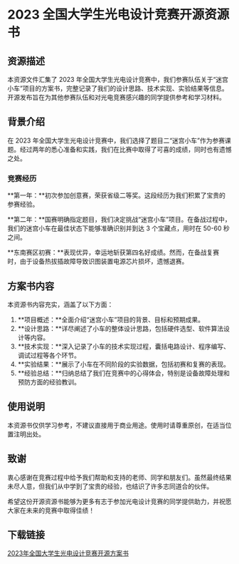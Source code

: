 # 2023 全国大学生光电设计竞赛开源资源书

## 资源描述

本资源文件汇集了 2023 年全国大学生光电设计竞赛中，我们参赛队伍关于“迷宫小车”项目的方案书，完整记录了我们的设计思路、技术实现、实验结果等信息。开源发布旨在为其他参赛队伍和对光电竞赛感兴趣的同学提供参考和学习材料。

## 背景介绍

在 2023 年全国大学生光电设计竞赛中，我们选择了题目二“迷宫小车”作为参赛课题。经过两年的悉心准备和实践，我们在比赛中取得了可喜的成绩，同时也有遗憾之处。

### 竞赛经历

**第一年：**初次参加创意赛，荣获省级二等奖。这段经历为我们积累了宝贵的参赛经验。

**第二年：**国赛明确指定题目，我们决定挑战“迷宫小车”项目。在备战过程中，我们的迷宫小车在最佳状态下能够准确识别并到达 3 个宝藏点，用时在 50-60 秒之间。

**东南赛区初赛：**表现优异，幸运地斩获第四名好成绩。然而，在备战复赛时，由于设备热拔插故障导致识图装置电源芯片损坏，遗憾退赛。

## 方案书内容

本资源书内容充实，涵盖了以下方面：

1. **项目概述：**全面介绍“迷宫小车”项目的背景、目标和预期成果。
2. **设计思路：**详尽阐述了小车的整体设计思路，包括硬件选型、软件算法设计等内容。
3. **技术实现：**深入记录了小车的技术实现过程，囊括电路设计、程序编写、调试过程等各个环节。
4. **实验结果：**展示了小车在不同阶段的实验数据，包括初赛和复赛的表现。
5. **经验总结：**归纳总结了我们在竞赛中的心得体会，特别是设备故障处理和预防方面的经验教训。

## 使用说明

本资源书仅供学习参考，不建议直接用于商业用途。使用时请尊重原创，在适当位置注明出处。

## 致谢

衷心感谢在竞赛过程中给予我们帮助和支持的老师、同学和朋友们。虽然最终结果未尽人意，但我们从中学到了宝贵的经验，也结识了许多志同道合的伙伴。

希望这份开源资源书能够为更多有志于参加光电设计竞赛的同学提供助力，并祝愿大家在未来的竞赛中取得佳绩！

## 下载链接

[2023年全国大学生光电设计竞赛开源方案书](https://pan.quark.cn/s/9affb88ce3f3)